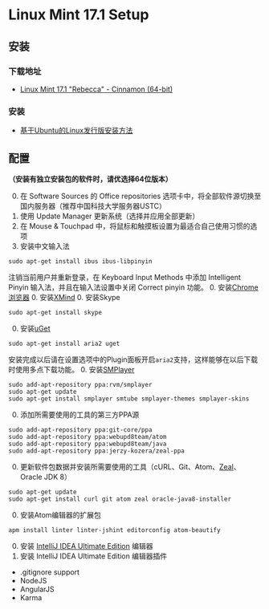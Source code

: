 # Linux Mint 17.1 Setup

## 安装

### 下载地址

- [Linux Mint 17.1 "Rebecca" - Cinnamon (64-bit)](http://www.linuxmint.com/edition.php?id=172)

### 安装

- [基于Ubuntu的Linux发行版安装方法](Install.md)

## 配置

**（安装有独立安装包的软件时，请优选择64位版本）**

0. 在 Software Sources 的 Office repositories 选项卡中，将全部软件源切换至国内服务器（推荐中国科技大学服务器USTC）
0. 使用 Update Manager 更新系统（选择并应用全部更新）
0. 在 Mouse & Touchpad 中，将鼠标和触摸板设置为最适合自己使用习惯的选项
0. 安装中文输入法

  ```
  sudo apt-get install ibus ibus-libpinyin
  ```
  注销当前用户并重新登录，在 Keyboard Input Methods 中添加 Intelligent Pinyin 输入法，并且在输入法设置中关闭 Correct pinyin 功能。
0. 安装[Chrome浏览器](https://www.google.com/intl/en/chrome/browser/?platform=linux)
0. 安装[XMind](http://www.xmind.net/download/linux/)
0. 安装Skype

  ```
  sudo apt-get install skype
  ```
0. 安装[uGet](http://ugetdm.com)

  ```
  sudo apt-get install aria2 uget
  ```
  安装完成以后请在设置选项中的Plugin面板开启```aria2```支持，这样能够在以后下载时使用多点下载功能。
0. 安装[SMPlayer](http://smplayer.sourceforge.net)

  ```
  sudo add-apt-repository ppa:rvm/smplayer 
  sudo apt-get update 
  sudo apt-get install smplayer smtube smplayer-themes smplayer-skins 
  ```
0. 添加所需要使用的工具的第三方PPA源

  ```
  sudo add-apt-repository ppa:git-core/ppa
  sudo add-apt-repository ppa:webupd8team/atom
  sudo add-apt-repository ppa:webupd8team/java
  sudo add-apt-repository ppa:jerzy-kozera/zeal-ppa
  ```
0. 更新软件包数据并安装所需要使用的工具（cURL、Git、Atom、[Zeal](http://zealdocs.org)、Oracle JDK 8）

  ```
  sudo apt-get update
  sudo apt-get install curl git atom zeal oracle-java8-installer
  ```
0. 安装Atom编辑器的扩展包

  ```
  apm install linter linter-jshint editorconfig atom-beautify
  ```
0. 安装 [IntelliJ IDEA Ultimate Edition](https://www.jetbrains.com/idea/download/) 编辑器
0. 安装 IntelliJ IDEA Ultimate Edition 编辑器插件
  - .gitignore support
  - NodeJS
  - AngularJS
  - Karma

